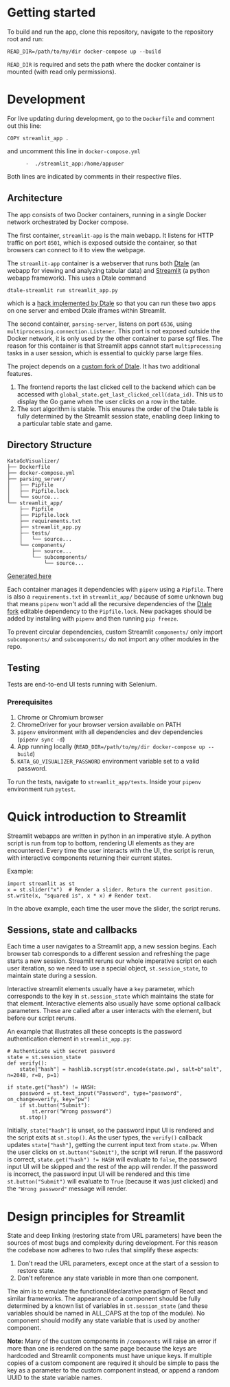 # Getting started

To build and run the app, clone this repository, navigate to the repository root and run:

```
READ_DIR=/path/to/my/dir docker-compose up --build
```
`READ_DIR` is required and sets the path where the docker container is mounted (with read only permissions).

# Development

For live updating during development, go to the `Dockerfile` and comment out this line:
```
COPY streamlit_app .
```
and uncomment this line in `docker-compose.yml`
```
      -  ./streamlit_app:/home/appuser
```
Both lines are indicated by comments in their respective files.

## Architecture
The app consists of two Docker containers, running in a single Docker network orchestrated by Docker compose.

The first container, `streamlit-app` is the main webapp. It listens for HTTP traffic on port `8501`, which is exposed outside the container, so that browsers can connect to it to view the webpage.

The `streamlit-app` container is a webserver that runs both [Dtale](https://github.com/man-group/dtale) (an webapp for viewing and analyzing tabular data) and [Streamlit](https://streamlit.io/) (a python webapp framework). This uses a Dtale command
```
dtale-streamlit run streamlit_app.py
```
which is a [hack implemented by Dtale](https://github.com/man-group/dtale/blob/master/docs/EMBEDDED_STREAMLIT.md) so that you can run these two apps on one server and embed Dtale iframes within Streamlit.

The second container, `parsing-server`, listens on port `6536`, using `multiprocessing.connection.Listener`. This port is not exposed outside the Docker network, it is only used by the other container to parse sgf files. The reason for this container is that Streamlit apps cannot start `multiprocessing` tasks in a user session, which is essential to quickly parse large files.

The project depends on a [custom fork of Dtale](https://github.com/UFO-101/dtale). It has two additional features.
 1. The frontend reports the last clicked cell to the backend which can be accessed with `global_state.get_last_clicked_cell(data_id)`. This us to display the Go game when the user clicks on a row in the table.
 2. The sort algorithm is stable. This ensures the order of the Dtale table is fully determined by the Streamlit session state, enabling deep linking to a particular table state and game.

## Directory Structure
```
KataGoVisualizer/
├── Dockerfile
├── docker-compose.yml
├── parsing_server/
│   ├── Pipfile
│   ├── Pipfile.lock
│   └── source...
└── streamlit_app/
    ├── Pipfile
    ├── Pipfile.lock
    ├── requirements.txt
    ├── streamlit_app.py
    ├── tests/
    │   └── source...
    └── components/
        ├── source...
        └── subcomponents/
            └── source...
```
[Generated here](https://tree.nathanfriend.io/?s=(%27options!(%27fancy!true~fullPath!false~trailingSlash!true~rootDot!false)~2!(%272!%27KataGoVisualizer4D9erB4d9er-Ase.yml4parsing_server87458requiremC.txt*5.py*tests*07*67*0sub607%27)~version!%271%27)*400%20%202source3*PipB4%5Cn05streamlit_app6AnC*072...833.l9*9ockAcompoBfileCents%01CBA987654320*)

Each container manages it dependencies with `pipenv` using a `Pipfile`. There is also a `requirements.txt` in `streamlit_app/` because of some unknown bug that means `pipenv` won't add all the recursive dependencies of the [Dtale fork](https://github.com/UFO-101/dtale) editable dependency to the `Pipfile.lock`. New packages should be added by installing with `pipenv` and then running `pip freeze`.

To prevent circular dependencies, custom Streamlit `components/` only import `subcomponents/` and `subcomponents/` do not import any other modules in the repo.

## Testing

Tests are end-to-end UI tests running with Selenium.

### Prerequisites

 1. Chrome or Chromium browser
 2. ChromeDriver for your browser version available on PATH
 3. `pipenv` environment with all dependencies and dev dependencies (`pipenv sync -d`)
 4. App running locally (`READ_DIR=/path/to/my/dir docker-compose up --build`)
 5. `KATA_GO_VISUALIZER_PASSWORD` environment variable set to a valid password.

To run the tests, navigate to `streamlit_app/tests`. Inside your `pipenv` environment run `pytest`.

# Quick introduction to Streamlit

Streamlit webapps are written in python in an imperative style. A python script is run from top to bottom, rendering UI elements as they are encountered. Every time the user interacts with the UI, the script is rerun, with interactive components returning their current states.

Example:
```
import streamlit as st
x = st.slider("x")  # Render a slider. Return the current position.
st.write(x, "squared is", x * x) # Render text.
```

In the above example, each time the user move the slider, the script reruns.

## Sessions, state and callbacks

Each time a user navigates to a Streamlit app, a new session begins. Each browser tab corresponds to a different session and refreshing the page starts a new session. Streamlit reruns our whole imperative script on each user iteration, so we need to use a special object, `st.session_state`, to maintain state during a session.

Interactive streamlit elements usually have a `key` parameter, which corresponds to the key in `st.session_state` which maintains the state for that element. Interactive elements also usually have some optional callback parameters. These are called after a user interacts with the element, but before our script reruns.

An example that illustrates all these concepts is the password authentication element in `streamlit_app.py`:

```
# Authenticate with secret password
state = st.session_state
def verify():
    state["hash"] = hashlib.scrypt(str.encode(state.pw), salt=b"salt", n=2048, r=8, p=1)

if state.get("hash") != HASH:
    password = st.text_input("Password", type="password", on_change=verify, key="pw")
    if st.button("Submit"):
        st.error("Wrong password")
    st.stop()
```

Initially, `state["hash"]` is unset, so the password input UI is rendered and the script exits at `st.stop()`. As the user types, the `verify()` callback updates `state["hash"]`, getting the current input text from `state.pw`. When the user clicks on `st.button("Submit")`, the script will rerun. If the password is correct, `state.get("hash") != HASH` will evaluate to `false`, the password input UI will be skipped and the rest of the app will render. If the password is incorrect, the password input UI will be rendered and this time `st.button("Submit")` will evaluate to `True` (because it was just clicked) and the `"Wrong password"` message will render.

# Design principles for Streamlit

State and deep linking (restoring state from URL parameters) have been the sources of most bugs and complexity during development. For this reason the codebase now adheres to two rules that simplify these aspects:

 1. Don't read the URL parameters, except once at the start of a session to restore state.
 2. Don't reference any state variable in more than one component.

The aim is to emulate the functional/declarative paradigm of React and similar frameworks. The appearance of a component should be fully determined by a known list of variables in `st.session_state` (and these variables should be named in ALL_CAPS at the top of the module). No component should modify any state variable that is used by another component.

__Note:__ Many of the custom components in `/components` will raise an error if more than one is rendered on the same page because the keys are hardcoded and Streamlit components must have unique keys. If multiple copies of a custom component are required it should be simple to pass the key as a parameter to the custom component instead, or append a random UUID to the state variable names.
